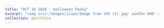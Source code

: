 ```yaml
---
title: "OCT 18 2020 - Halloween Pawty"
excerpt: "<img src='/images/jiuye/Image from iOS (2).jpg' width='400' style='float:left'><img src='/images/jiuye/Facetune_18-10-2020-17-24-51.JPG' width='300' style='float:right'><img src='/images/jiuye/Image from iOS (3).jpg' width='400' style='float:middle'>"
collection: portfolio
---
```


<!-- excerpt:: <img src='/images/jiuye/Facetune_18-10-2020-17-24-51.JPG' width='400' style='float:right'>
excerpt: <img src='/images/jiuye/Image from iOS (3).jpg' width='400' style='float:middle'> -->
